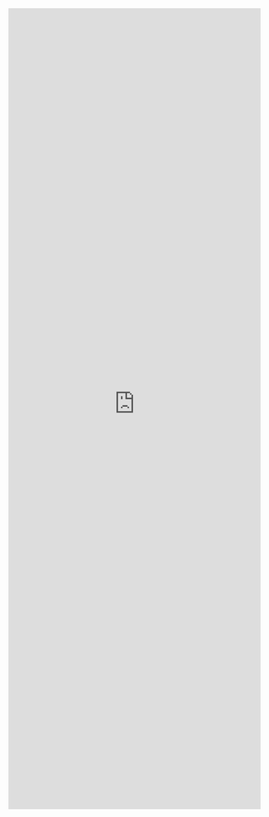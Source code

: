 <iframe 
    title='Button Examples'
    src='https://fabricweb.z5.web.core.windows.net/pr-deploy-site/refs/pull/9333/merge/fabric-website-resources/dist/index.html#/examples/button?docsExample=true'
    frameborder='no'
    height='1600'
    style='width: 100%;'
>